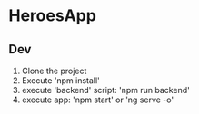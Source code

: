 # HeroesApp

## Dev

1. Clone the project
2. Execute 'npm install'
3. execute 'backend' script: 'npm run backend'
4. execute app: 'npm start' or 'ng serve -o'
